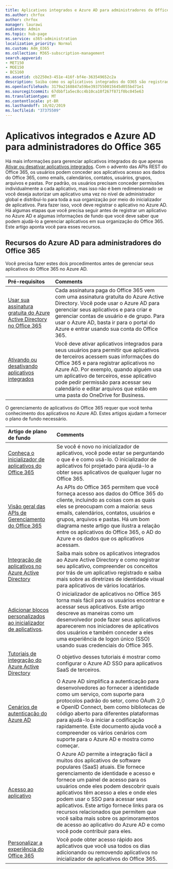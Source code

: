 ```yaml
---
title: Aplicativos integrados e Azure AD para administradores do Office 365
ms.author: chrfox
author: chrfox
manager: laurawi
audience: Admin
ms.topic: hub-page
ms.service: o365-administration
localization_priority: Normal
ms.custom: Adm_O365
ms.collection: M365-subscription-management
search.appverid:
- MET150
- MOE150
- BCS160
ms.assetid: cb2250e3-451e-416f-bf4e-363549652c2a
description: Saiba como os aplicativos integrados do O365 são registrados e administrados no Azure AD
ms.openlocfilehash: 3179a2168847a59be3937550015645d055bd71e1
ms.sourcegitcommit: 67dbbf1a5ec8cc4b10ca10f267f871f0bc045e63
ms.translationtype: MT
ms.contentlocale: pt-BR
ms.lasthandoff: 10/02/2019
ms.locfileid: "37375509"
---
```

# <a name="integrated-apps-and-azure-ad-for-office-365-administrators"></a>Aplicativos integrados e Azure AD para administradores do Office 365

Há mais informações para gerenciar aplicativos integrados do que apenas [Ativar ou desativar aplicativos integrados](https://support.office.com/article/7e453a40-66df-44ab-92a1-96786cb7fb34#__toc379982114). Com o advento das APIs REST do Office 365, os usuários podem conceder aos aplicativos acesso aos dados do Office 365, como emails, calendários, contatos, usuários, grupos, arquivos e pastas. Por padrão, os usuários precisam conceder permissões individualmente a cada aplicativo, mas isso não é bem redimensionado se você deseja autorizar um aplicativo uma vez no nível de administrador global e distribuí-lo para toda a sua organização por meio do inicializador de aplicativos. Para fazer isso, você deve registrar o aplicativo no Azure AD. Há algumas etapas que você precisa seguir antes de registrar um aplicativo no Azure AD e algumas informações de fundo que você deve saber que podem ajudá-lo a gerenciar aplicativos em sua organização do Office 365. Este artigo aponta você para esses recursos.
  
## <a name="azure-ad-resources-for-office-365-admins"></a>Recursos do Azure AD para administradores do Office 365

Você precisa fazer estes dois procedimentos antes de gerenciar seus aplicativos do Office 365 no Azure AD.
  
|**Pré-requisitos**|**Comments**|
|:-----|:-----|
|[Usar sua assinatura gratuita do Azure Active Directory no Office 365](https://docs.microsoft.com/microsoft-365/compliance/use-your-free-azure-ad-subscription-in-office-365) <br/> |Cada assinatura paga do Office 365 vem com uma assinatura gratuita do Azure Active Directory. Você pode usar o Azure AD para gerenciar seus aplicativos e para criar e gerenciar contas de usuário e de grupo. Para usar o Azure AD, basta ir para o portal do Azure e entrar usando sua conta do Office 365.  <br/> |
|[Ativando ou desativando aplicativos integrados](https://support.office.com/article/7e453a40-66df-44ab-92a1-96786cb7fb34#__toc379982114) <br/> |Você deve ativar aplicativos integrados para seus usuários para permitir que aplicativos de terceiros acessem suas informações do Office 365 e para registrar aplicativos no Azure AD. Por exemplo, quando alguém usa um aplicativo de terceiros, esse aplicativo pode pedir permissão para acessar seu calendário e editar arquivos que estão em uma pasta do OneDrive for Business.  <br/> |
   
O gerenciamento de aplicativos do Office 365 requer que você tenha conhecimento dos aplicativos no Azure AD. Estes artigos ajudam a fornecer o plano de fundo necessário.
  
|**Artigo de plano de fundo**|**Comments**|
|:-----|:-----|
|[Conheça o inicializador de aplicativos do Office 365](https://support.office.com/article/79f12104-6fed-442f-96a0-eb089a3f476a) <br/> |Se você é novo no inicializador de aplicativos, você pode estar se perguntando o que é e como usá-lo. O inicializador de aplicativos foi projetado para ajudá-lo a obter seus aplicativos de qualquer lugar no Office 365.  <br/> |
|[Visão geral das APIs de Gerenciamento do Office 365](https://docs.microsoft.com/office/office-365-management-api/office-365-management-apis-overview) <br/> |As APIs do Office 365 permitem que você forneça acesso aos dados do Office 365 do cliente, incluindo as coisas com as quais eles se preocupam com a maioria: seus emails, calendários, contatos, usuários e grupos, arquivos e pastas. Há um bom diagrama neste artigo que ilustra a relação entre os aplicativos do Office 365, o AD do Azure e os dados que os aplicativos acessam.  <br/> |
|[Integração de aplicativos no Azure Active Directory](https://docs.microsoft.com/azure/active-directory/develop/quickstart-v1-add-azure-ad-app) <br/> | Saiba mais sobre os aplicativos integrados ao Azure Active Directory e como registrar seu aplicativo, compreender os conceitos por trás de um aplicativo registrado e saiba mais sobre as diretrizes de identidade visual para aplicativos de vários locatários.  <br/> |
|[Adicionar blocos personalizados ao inicializador de aplicativos](https://docs.microsoft.com/office365/admin/manage/customize-the-app-launcher).  <br/> |O inicializador de aplicativos no Office 365 torna mais fácil para os usuários encontrar e acessar seus aplicativos. Este artigo descreve as maneiras como um desenvolvedor pode fazer seus aplicativos aparecerem nos iniciadores de aplicativos dos usuários e também conceder a eles uma experiência de logon único (SSO) usando suas credenciais do Office 365.  <br/> |
|[Tutoriais de integração do Azure Active Directory](https://docs.microsoft.com/azure/active-directory/saas-apps/tutorial-list) <br/> |O objetivo desses tutoriais é mostrar como configurar o Azure AD SSO para aplicativos SaaS de terceiros.  <br/> |
|[Cenários de autenticação do Azure AD](https://go.microsoft.com/fwlink/?LinkId=617145) <br/> |O Azure AD simplifica a autenticação para desenvolvedores ao fornecer a identidade como um serviço, com suporte para protocolos padrão do setor, como OAuth 2,0 e OpenID Connect, bem como bibliotecas de código aberto para diferentes plataformas para ajudá-lo a iniciar a codificação rapidamente. Este documento ajuda você a compreender os vários cenários com suporte para o Azure AD e mostra como começar.  <br/> |
|[Acesso ao aplicativo](https://docs.microsoft.com/azure/active-directory/manage-apps/what-is-access-management) <br/> |O Azure AD permite a integração fácil a muitos dos aplicativos de software populares (SaaS) atuais. Ele fornece gerenciamento de identidade e acesso e fornece um painel de acesso para os usuários onde eles podem descobrir quais aplicativos têm acesso a eles e onde eles podem usar o SSO para acessar seus aplicativos. Este artigo fornece links para os recursos relacionados que permitem que você saiba mais sobre os aprimoramentos de acesso ao aplicativo do Azure AD e como você pode contribuir para eles.  <br/> |
|[Personalizar a experiência do Office 365](https://support.office.com/article/eb34a21b-52fa-4fbf-a8d5-146132242985) <br/> |Você pode obter acesso rápido aos aplicativos que você usa todos os dias adicionando ou removendo aplicativos no inicializador de aplicativos do Office 365.  <br/> |
   

